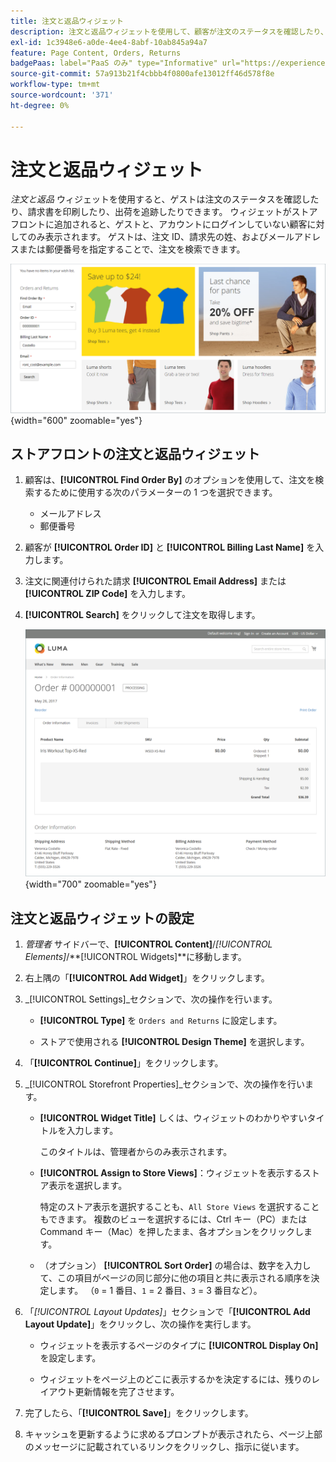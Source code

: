 ```yaml
---
title: 注文と返品ウィジェット
description: 注文と返品ウィジェットを使用して、顧客が注文のステータスを確認したり、請求書を印刷したり、出荷を追跡したりする方法を説明します。
exl-id: 1c3948e6-a0de-4ee4-8abf-10ab845a94a7
feature: Page Content, Orders, Returns
badgePaas: label="PaaS のみ" type="Informative" url="https://experienceleague.adobe.com/en/docs/commerce/user-guides/product-solutions" tooltip="Adobe Commerce on Cloud プロジェクト（Adobeが管理する PaaS インフラストラクチャ）およびオンプレミスプロジェクトにのみ適用されます。"
source-git-commit: 57a913b21f4cbbb4f0800afe13012ff46d578f8e
workflow-type: tm+mt
source-wordcount: '371'
ht-degree: 0%

---
```


# 注文と返品ウィジェット

_注文と返品_ ウィジェットを使用すると、ゲストは注文のステータスを確認したり、請求書を印刷したり、出荷を追跡したりできます。 ウィジェットがストアフロントに追加されると、ゲストと、アカウントにログインしていない顧客に対してのみ表示されます。 ゲストは、注文 ID、請求先の姓、およびメールアドレスまたは郵便番号を指定することで、注文を検索できます。

![ ストアフロントのサイドバーにある「注文と返品」ウィジェット ](./assets/storefront-widget-orders-returns-sidebar.png){width="600" zoomable="yes"}

## ストアフロントの注文と返品ウィジェット

1. 顧客は、**[!UICONTROL Find Order By]** のオプションを使用して、注文を検索するために使用する次のパラメーターの 1 つを選択できます。

   - メールアドレス
   - 郵便番号

1. 顧客が **[!UICONTROL Order ID]** と **[!UICONTROL Billing Last Name]** を入力します。

1. 注文に関連付けられた請求 **[!UICONTROL Email Address]** または **[!UICONTROL ZIP Code]** を入力します。

1. **[!UICONTROL Search]** をクリックして注文を取得します。

   ![ ストアフロントに表示する注文情報 ](./assets/storefront-widget-orders-returns-view.png){width="700" zoomable="yes"}

## 注文と返品ウィジェットの設定

1. _管理者_ サイドバーで、**[!UICONTROL Content]**/_[!UICONTROL Elements]_/**[!UICONTROL Widgets]**に移動します。

1. 右上隅の「**[!UICONTROL Add Widget]**」をクリックします。

1. _[!UICONTROL Settings]_セクションで、次の操作を行います。

   - **[!UICONTROL Type]** を `Orders and Returns` に設定します。

   - ストアで使用される **[!UICONTROL Design Theme]** を選択します。

1. 「**[!UICONTROL Continue]**」をクリックします。

1. _[!UICONTROL Storefront Properties]_セクションで、次の操作を行います。

   - **[!UICONTROL Widget Title]** しくは、ウィジェットのわかりやすいタイトルを入力します。

     このタイトルは、管理者からのみ表示されます。

   - **[!UICONTROL Assign to Store Views]**：ウィジェットを表示するストア表示を選択します。

     特定のストア表示を選択することも、`All Store Views` を選択することもできます。 複数のビューを選択するには、Ctrl キー（PC）または Command キー（Mac）を押したまま、各オプションをクリックします。

   - （オプション） **[!UICONTROL Sort Order]** の場合は、数字を入力して、この項目がページの同じ部分に他の項目と共に表示される順序を決定します。 （`0` = 1 番目、`1` = 2 番目、`3` = 3 番目など）。

1. 「_[!UICONTROL Layout Updates]_」セクションで「**[!UICONTROL Add Layout Update]**」をクリックし、次の操作を実行します。

   - ウィジェットを表示するページのタイプに **[!UICONTROL Display On]** を設定します。

   - ウィジェットをページ上のどこに表示するかを決定するには、残りのレイアウト更新情報を完了させます。

1. 完了したら、「**[!UICONTROL Save]**」をクリックします。

1. キャッシュを更新するように求めるプロンプトが表示されたら、ページ上部のメッセージに記載されているリンクをクリックし、指示に従います。
